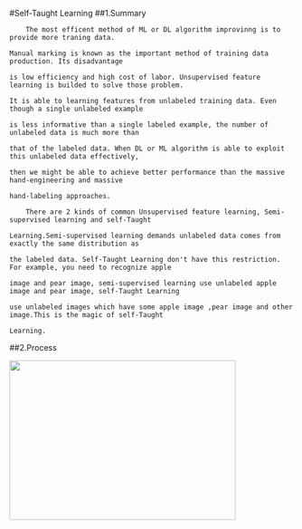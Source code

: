 #Self-Taught Learning
##1.Summary
    
        The most efficent method of ML or DL algorithm improvinng is to provide more traning data.
    
    Manual marking is known as the important method of training data production. Its disadvantage 
    
    is low efficiency and high cost of labor. Unsupervised feature learning is builded to solve those problem.
    
    It is able to learning features from unlabeled training data. Even though a single unlabeled example 
    
    is less informative than a single labeled example, the number of unlabeled data is much more than 
    
    that of the labeled data. When DL or ML algorithm is able to exploit this unlabeled data effectively,
    
    then we might be able to achieve better performance than the massive hand-engineering and massive 
    
    hand-labeling approaches.
    
        There are 2 kinds of common Unsupervised feature learning, Semi-supervised learning and self-Taught 
        
    Learning.Semi-supervised learning demands unlabeled data comes from exactly the same distribution as 
    
    the labeled data. Self-Taught Learning don't have this restriction. For example, you need to recognize apple 
    
    image and pear image, semi-supervised learning use unlabeled apple image and pear image, self-Taught Learning 
    
    use unlabeled images which have some apple image ,pear image and other image.This is the magic of self-Taught 
    
    Learning.
    
##2.Process
    
<img style="-webkit-user-select: none" src="http://ufldl.stanford.edu/wiki/images/7/73/STL_SparseAE_Features.png" width="400" height="282">

    
    
